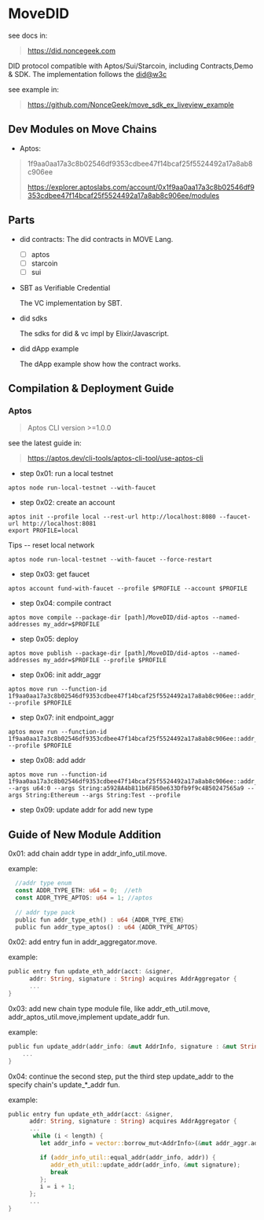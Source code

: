 # MoveDID
see docs in:

> https://did.noncegeek.com

DID protocol compatible with Aptos/Sui/Starcoin, including Contracts,Demo & SDK.
The implementation follows the [did@w3c](https://www.w3.org/TR/did-core/)

see example in:

> https://github.com/NonceGeek/move_sdk_ex_liveview_example

## Dev Modules on Move Chains

* Aptos:

> 1f9aa0aa17a3c8b02546df9353cdbee47f14bcaf25f5524492a17a8ab8c906ee
> 
> https://explorer.aptoslabs.com/account/0x1f9aa0aa17a3c8b02546df9353cdbee47f14bcaf25f5524492a17a8ab8c906ee/modules

## Parts

* did contracts:
  The did contracts in MOVE Lang.

  * [ ] aptos
  * [ ] starcoin
  * [ ] sui

* SBT as Verifiable Credential

  The VC implementation by SBT.

* did sdks

  The sdks for did & vc impl by Elixir/Javascript.
  
* did dApp example
  
  The dApp example show how the contract works.

## Compilation & Deployment Guide

### Aptos

> Aptos CLI version >=1.0.0

see the latest guide in:

> https://aptos.dev/cli-tools/aptos-cli-tool/use-aptos-cli

* step 0x01: run a local testnet

```
aptos node run-local-testnet --with-faucet
```

* step 0x02: create an account

```
aptos init --profile local --rest-url http://localhost:8080 --faucet-url http://localhost:8081
export PROFILE=local
```

Tips -- reset local network

```
aptos node run-local-testnet --with-faucet --force-restart
```

* step 0x03: get faucet

```
aptos account fund-with-faucet --profile $PROFILE --account $PROFILE
```

* step 0x04: compile contract

```
aptos move compile --package-dir [path]/MoveDID/did-aptos --named-addresses my_addr=$PROFILE
```

* step 0x05: deploy

```
aptos move publish --package-dir [path]/MoveDID/did-aptos --named-addresses my_addr=$PROFILE --profile $PROFILE
```

* step 0x06: init addr_aggr

```
aptos move run --function-id 1f9aa0aa17a3c8b02546df9353cdbee47f14bcaf25f5524492a17a8ab8c906ee::addr_aggregator::create_addr_aggregator --profile $PROFILE
```

* step 0x07: init endpoint_aggr

```
aptos move run --function-id 1f9aa0aa17a3c8b02546df9353cdbee47f14bcaf25f5524492a17a8ab8c906ee::addr_aggregator::create_endpoint_aggregator --profile $PROFILE
```

* step 0x08: add addr

```
aptos move run --function-id 1f9aa0aa17a3c8b02546df9353cdbee47f14bcaf25f5524492a17a8ab8c906ee::addr_aggregator::add_addr --args u64:0 --args String:a5928A4b811b6F850e633Dfb9f9c4B50247565a9 --args String:Ethereum --args String:Test --profile
```
* step 0x09: update addr for add new type 

## Guide of New Module Addition

0x01: add chain addr type in addr_info_util.move.

example: 

```Rust
  //addr type enum
  const ADDR_TYPE_ETH: u64 = 0;  //eth
  const ADDR_TYPE_APTOS: u64 = 1; //aptos
  
  // addr type pack
  public fun addr_type_eth() : u64 {ADDR_TYPE_ETH}
  public fun addr_type_aptos() : u64 {ADDR_TYPE_APTOS}
```

0x02: add entry fun in addr_aggregator.move.

example:

```Rust
public entry fun update_eth_addr(acct: &signer,
      addr: String, signature : String) acquires AddrAggregator {
      ...
}  
```

0x03: add new chain type module file, like addr_eth_util.move, addr_aptos_util.move,implement update_addr fun.

example: 

```Rust
public fun update_addr(addr_info: &mut AddrInfo, signature : &mut String) {
    ...
}
```

0x04: continue the second step, put the third step update_addr to the specify chain's update_*_addr fun.

example: 
```Rust
public entry fun update_eth_addr(acct: &signer,
      addr: String, signature : String) acquires AddrAggregator {
      ...
       while (i < length) {
         let addr_info = vector::borrow_mut<AddrInfo>(&mut addr_aggr.addr_infos, i);

         if (addr_info_util::equal_addr(addr_info, addr)) {
            addr_eth_util::update_addr(addr_info, &mut signature);
            break
         };
         i = i + 1;
      };
      ...
}  
```
